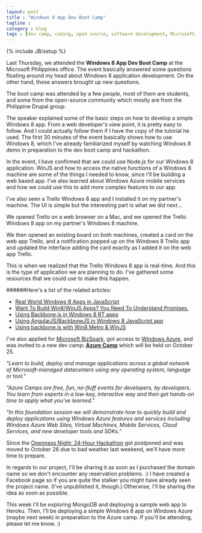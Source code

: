 ```yaml
---
layout: post
title : "Windows 8 App Dev Boot Camp"
tagline : 
category : blog
tags : [dev camp, coding, open source, software development, Microsoft, Windows 8, Azure, BizSpark]
---
```

{% include JB/setup %}

Last Thursday, we attended the **Windows 8 App Dev Boot Camp** at the Microsoft Philippines office. The event basically answered some questions floating around my head about Windows 8 application development. On the other hand, these answers brought up new questions.

The boot camp was attended by a few people, most of them are students, and some from the open-source community which mostly are from the Philippine Drupal group.

The speaker explained some of the basic steps on how to develop a simple Windows 8 app. From a web developer's view point, it is pretty easy to follow. And I could actually follow them if I have the copy of the tutorial he used. The first 30 minutes of the event basically shows how to use Windows 8, which I've already familiarized myself by watching Windows 8 demo in preparation to the dev boot camp and hackathon.

In the event, I have confirmed that we could use Node.js for our Windows 8 application. WinJS and how to access the native functions of a Windows 8 machine are some of the things I needed to know, since I'll be building a web based app. I've also learned about Windows Azure mobile services and how we could use this to add more complex features to our app.

I've also seen a Trello Windows 8 app and I installed it on my partner's machine. The UI is simple but the interesting part is what we did next...

We opened Trello on a web browser on a Mac, and we opened the Trello Windows 8 app on my partner's Windows 8 machine.

We then opened an existing board on both machines, created a card on the web app Trello, and a notification popped up on the Windows 8 Trello app and updated the interface adding the card exactly as I added it on the web app Trello.

This is when we realized that the Trello Windows 8 app is real-time. And this is the type of application we are planning to do. I've gathered some resources that we could use to make this happen.

######Here's a list of the related articles:
- [Real World Windows 8 Apps in JavaScript](http://www.slideshare.net/domenicdenicola/real-world-windows-8-apps-in-javascript)
- [Want To Build Win8/WinJS Apps? You Need To Understand Promises.](http://lostechies.com/derickbailey/2012/07/19/want-to-build-win8winjs-apps-you-need-to-understand-promises/)
- [Using Backbone.js in Windows 8 RT apps](https://blog.stackmob.com/2013/08/using-backbone-js-in-windows-8-rt-apps/)
- [Using AngularJS/BackboneJS in Windows 8 JavaScript app](http://blog.jonathanchannon.com/2013/01/24/using-angularjsbackbonejs-in-windows-8-javascript-app/)
- [Using backbone.js with Win8 Metro & WinJS](http://jrtipton.tumblr.com/post/28131822076/using-backbone-js-with-win8-metro-winjs)

I've also applied for [Microsoft BizSpark](http://bizspark.com/), got access to [Windows Azure](http://www.windowsazure.com/), and was invited to a new dev camp: **[Azure Camp](https://msevents.microsoft.com/CUI/EventDetail.aspx?EventID=1032567443&Culture=en-PH&community=0)** which will be held on October 25.

*"Learn to build, deploy and manage applications across a global network of Microsoft-managed datacenters using any operating system, language or tool."*

*"Azure Camps are free, fun, no-fluff events for developers, by developers. You learn from experts in a low-key, interactive way and then get hands-on time to apply what you've learned."*

*"In this foundation session we will demonstrate how to quickly build and deploy applications using Windows Azure features and services including Windows Azure Web Sites, Virtual Machines, Mobile Services, Cloud Services, and new developer tools and SDKs."*

Since the [Openness Night: 24-Hour Hackathon](/blog/openness-night-24-hour-hackathon) got postponed and was moved to October 26 due to bad weather last weekend, we'll have more time to prepare.

In regards to our project, I'll be sharing it as soon as I purchased the domain name so we don't encounter any reservation problems. :) I have created a Facebook page so if you are quite the stalker you might have already seen the project name. (I've unpublished it, though.) Otherwise, I'll be sharing the idea as soon as possible.

This week I'll be exploring MongoDB and deploying a sample web app to Heroku. Then, I'll be deploying a simple Windows 8 app on Windows Azure (maybe next week) in preparation to the Azure camp. If you'll be attending, please let me know. :)